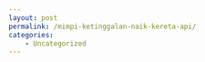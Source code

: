 ```yaml
---
layout: post
permalink: /mimpi-ketinggalan-naik-kereta-api/
categories:
    - Uncategorized
---
```


